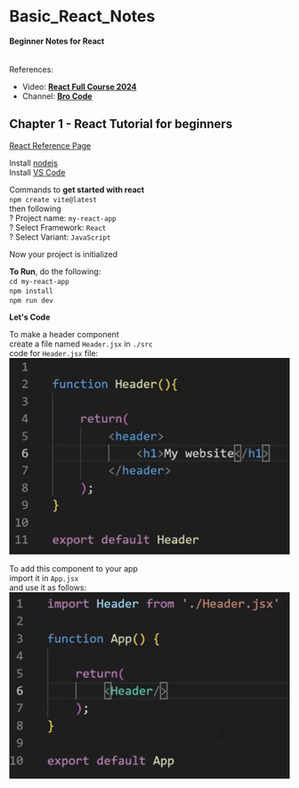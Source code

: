 # Basic_React_Notes


**Beginner Notes for React** 
\
\
\
References: 
- Video: [**React Full Course 2024**](https://www.youtube.com/watch?v=CgkZ7MvWUAA&t=5389s)
- Channel: [**Bro Code**](https://www.youtube.com/@BroCodez)


## Chapter 1 - React Tutorial for beginners

[React Reference Page](https://react.dev/reference/react)

Install [nodejs](https://nodejs.org/en)\
Install [VS Code](https://code.visualstudio.com/)

Commands to **get started with react**\
`npm create vite@latest`\
then following \
? Project name: `my-react-app`\
? Select Framework: `React`\
? Select Variant: `JavaScript`

Now your project is initialized 

**To Run**, do the following:\
`cd my-react-app`\
`npm install`\
`npm run dev`

**Let's Code**

To make a header component\
create a file named `Header.jsx` in `./src`\
code for `Header.jsx` file:
![Header.jsx Code](./images/chap1/Header.jsx%20code.png)

To add this component to your app\
import it in `App.jsx`\
and use it as follows:
![add Header to App.jsx](./images/chap1/add%20Header%20to%20App.jsx.png)